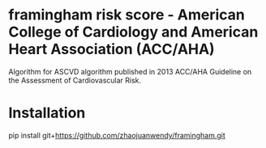 # framingham risk score - American College of Cardiology and American Heart Association (ACC/AHA) 
Algorithm for ASCVD algorithm published in 2013 ACC/AHA Guideline on the Assessment of Cardiovascular Risk.

# Installation
pip install git+https://github.com/zhaojuanwendy/framingham.git
